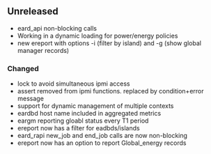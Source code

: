 ## Unreleased
- eard_api non-blocking calls
- Working in a dynamic loading for power/energy policies
- new ereport with options -i (filter by island) and -g (show global manager records)

### Changed
- lock to avoid simultaneous ipmi access
- assert removed from ipmi functions. replaced by condition+error message
- support for dynamic management of multiple contexts
- eardbd host name included in aggregated metrics
- eargm reporting gloabl status every T1 period
- ereport now has a filter for eadbds/islands
- eard_rapi new_job and end_job calls are now non-blocking
- ereport now has an option to report Global_energy records

